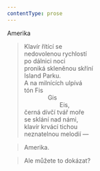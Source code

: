 ```yaml
---
contentType: prose
---
```


Amerika

> Klavír řítící se  
> nedovolenou rychlostí  
> po dálnici noci  
> proniká skleněnou skříní  
> Island Parku.  
> A na milnících ulpívá  
> tón Fis  
>               Gis  
>                      Eis,  
> černá dívčí tvář moře  
> se sklání nad námi,  
> klavír krvácí tichou  
> neznatelnou melodií —

> Amerika.

> Ale můžete to dokázat?
